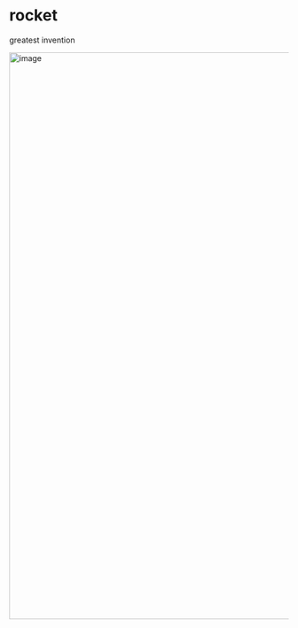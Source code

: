 # rocket
greatest invention 

<img width="1024" height="1024" alt="image" src="https://github.com/user-attachments/assets/b52d49c0-4c85-40bf-bfa8-e2f7f2a55c5d" />
